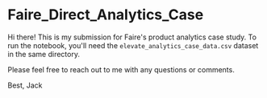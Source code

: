# Faire_Direct_Analytics_Case

Hi there! This is my submission for Faire's product analytics case study. To run the notebook, you'll need the `elevate_analytics_case_data.csv` dataset in the same directory. 

Please feel free to reach out to me with any questions or comments.

Best,
Jack
